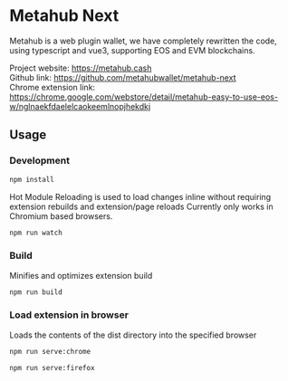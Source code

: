 # Metahub Next

Metahub is a web plugin wallet, we have completely rewritten the code, using typescript and vue3, supporting EOS and EVM blockchains.

Project website: https://metahub.cash  
Github link: https://github.com/metahubwallet/metahub-next  
Chrome extension link: https://chrome.google.com/webstore/detail/metahub-easy-to-use-eos-w/nglnaekfdaelelcaokeemlnopjhekdkj

## Usage

### Development

```sh
npm install
```

Hot Module Reloading is used to load changes inline without requiring extension rebuilds and extension/page reloads
Currently only works in Chromium based browsers.

```sh
npm run watch
```

### Build

Minifies and optimizes extension build

```sh
npm run build
```

### Load extension in browser

Loads the contents of the dist directory into the specified browser

```sh
npm run serve:chrome
```

```sh
npm run serve:firefox
```
